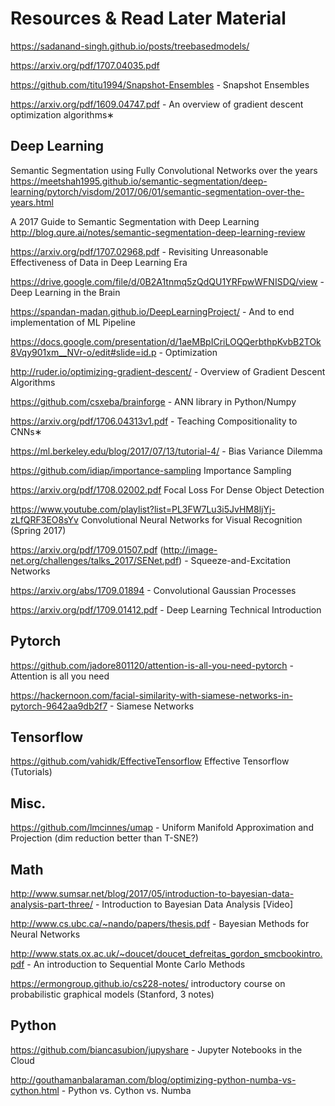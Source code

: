 # Resources & Read Later Material


https://sadanand-singh.github.io/posts/treebasedmodels/

https://arxiv.org/pdf/1707.04035.pdf

https://github.com/titu1994/Snapshot-Ensembles - Snapshot Ensembles

https://arxiv.org/pdf/1609.04747.pdf - An overview of gradient descent optimization algorithms∗


## Deep Learning

Semantic Segmentation using Fully Convolutional Networks over the years
https://meetshah1995.github.io/semantic-segmentation/deep-learning/pytorch/visdom/2017/06/01/semantic-segmentation-over-the-years.html

A 2017 Guide to Semantic Segmentation with Deep Learning
http://blog.qure.ai/notes/semantic-segmentation-deep-learning-review

https://arxiv.org/pdf/1707.02968.pdf - Revisiting Unreasonable Effectiveness of Data in Deep Learning Era

https://drive.google.com/file/d/0B2A1tnmq5zQdQU1YRFpwWFNISDQ/view - Deep Learning in the Brain

https://spandan-madan.github.io/DeepLearningProject/ - And to end implementation of ML Pipeline

https://docs.google.com/presentation/d/1aeMBpICriLOQQerbthpKvbB2TOk8Vqy901xm__NVr-o/edit#slide=id.p - Optimization

http://ruder.io/optimizing-gradient-descent/ - Overview of Gradient Descent Algorithms

https://github.com/csxeba/brainforge - ANN library in Python/Numpy

https://arxiv.org/pdf/1706.04313v1.pdf - Teaching Compositionality to CNNs∗

https://ml.berkeley.edu/blog/2017/07/13/tutorial-4/ - Bias Variance Dilemma

https://github.com/idiap/importance-sampling Importance Sampling

https://arxiv.org/pdf/1708.02002.pdf Focal Loss For Dense Object Detection

https://www.youtube.com/playlist?list=PL3FW7Lu3i5JvHM8ljYj-zLfQRF3EO8sYv Convolutional Neural Networks for Visual Recognition (Spring 2017)

https://arxiv.org/pdf/1709.01507.pdf (http://image-net.org/challenges/talks_2017/SENet.pdf) - Squeeze-and-Excitation Networks

https://arxiv.org/abs/1709.01894 - Convolutional Gaussian Processes

https://arxiv.org/pdf/1709.01412.pdf - Deep Learning Technical Introduction


## Pytorch

https://github.com/jadore801120/attention-is-all-you-need-pytorch - Attention is all you need

https://hackernoon.com/facial-similarity-with-siamese-networks-in-pytorch-9642aa9db2f7 - Siamese Networks


## Tensorflow

https://github.com/vahidk/EffectiveTensorflow Effective Tensorflow (Tutorials)


## Misc.

https://github.com/lmcinnes/umap - Uniform Manifold Approximation and Projection (dim reduction better than T-SNE?)


## Math

http://www.sumsar.net/blog/2017/05/introduction-to-bayesian-data-analysis-part-three/ - Introduction to Bayesian Data Analysis [Video]

http://www.cs.ubc.ca/~nando/papers/thesis.pdf - Bayesian Methods for Neural Networks

http://www.stats.ox.ac.uk/~doucet/doucet_defreitas_gordon_smcbookintro.pdf - An introduction to Sequential Monte Carlo Methods

https://ermongroup.github.io/cs228-notes/ introductory course on probabilistic graphical models (Stanford, 3 notes)

## Python

https://github.com/biancasubion/jupyshare - Jupyter Notebooks in the Cloud

http://gouthamanbalaraman.com/blog/optimizing-python-numba-vs-cython.html - Python vs. Cython vs. Numba
